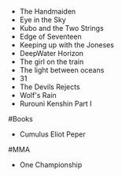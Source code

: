 
* The Handmaiden
* Eye in the Sky
* Kubo and the Two Strings
* Edge of Seventeen
* Keeping up with the Joneses
* DeepWater Horizon
* The girl on the train
* The light between oceans
* 31
* The Devils Rejects
* Wolf's Rain
* Rurouni Kenshin Part I


#Books
* Cumulus Eliot Peper


#MMA
* One Championship
